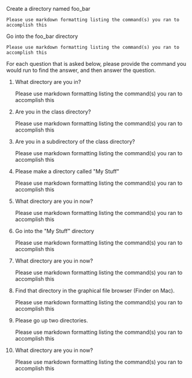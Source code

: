 
Create a directory named foo_bar

    Please use markdown formatting listing the command(s) you ran to accomplish this
    
Go into the foo_bar directory

    Please use markdown formatting listing the command(s) you ran to accomplish this

For each question that is asked below, please provide the command you would run to find the answer, and then answer the question.

1) What directory are you in?

    Please use markdown formatting listing the command(s) you ran to accomplish this

2) Are you in the class directory?

    Please use markdown formatting listing the command(s) you ran to accomplish this
    
3) Are you in a subdirectory of the class directory?
    
    Please use markdown formatting listing the command(s) you ran to accomplish this
    
4) Please make a directory called "My Stuff"

    Please use markdown formatting listing the command(s) you ran to accomplish this
    
5) What directory are you in now?

    Please use markdown formatting listing the command(s) you ran to accomplish this
    
6) Go into the "My Stuff" directory
 
    Please use markdown formatting listing the command(s) you ran to accomplish this
 
7) What directory are you in now?
     
    Please use markdown formatting listing the command(s) you ran to accomplish this
      
8) Find that directory in the graphical file browser (Finder on Mac).

    Please use markdown formatting listing the command(s) you ran to accomplish this

9) Please go up two directories.

    Please use markdown formatting listing the command(s) you ran to accomplish this
    
10) What directory are you in now?
     
    Please use markdown formatting listing the command(s) you ran to accomplish this
